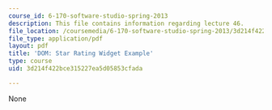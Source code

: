 ```yaml
---
course_id: 6-170-software-studio-spring-2013
description: This file contains information regarding lecture 46.
file_location: /coursemedia/6-170-software-studio-spring-2013/3d214f422bce315227ea5d05853cfada_MIT6_170S13_46-dom-stars.pdf
file_type: application/pdf
layout: pdf
title: 'DOM: Star Rating Widget Example'
type: course
uid: 3d214f422bce315227ea5d05853cfada

---
```

None